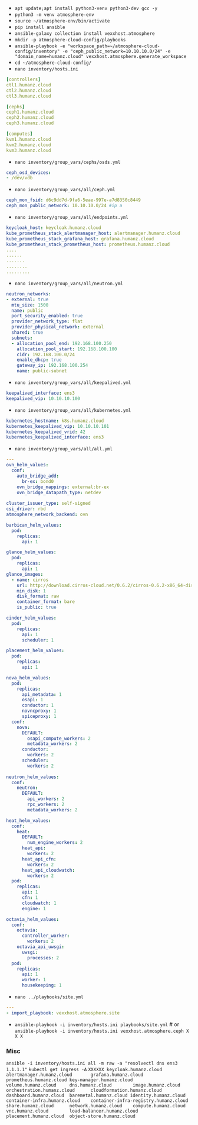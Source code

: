 - `apt update;apt install python3-venv python3-dev gcc -y`
- `python3 -m venv atmosphere-env`
- `source ~/atmosphere-env/bin/activate`
- `pip install ansible`
- `ansible-galaxy collection install vexxhost.atmosphere`
- `mkdir -p atmosphere-cloud-config/playbooks`
- `ansible-playbook -e "workspace_path=~/atmosphere-cloud-config/inventory" -e "ceph_public_network=10.10.10.0/24" -e "domain_name=humanz.cloud" vexxhost.atmosphere.generate_workspace`
- `cd ~/atmosphere-cloud-config/`
- `nano inventory/hosts.ini`
```yaml
[controllers]
ctl1.humanz.cloud
ctl2.humanz.cloud
ctl3.humanz.cloud

[cephs]
ceph1.humanz.cloud
ceph2.humanz.cloud
ceph3.humanz.cloud

[computes]
kvm1.humanz.cloud
kvm2.humanz.cloud
kvm3.humanz.cloud
```
- `nano inventory/group_vars/cephs/osds.yml`
```yaml
ceph_osd_devices:
- /dev/vdb
```
- `nano inventory/group_vars/all/ceph.yml`
```yaml
ceph_mon_fsid: d6c9dd7d-9fa6-5eae-997e-a7d8350c8449
ceph_mon_public_network: 10.10.10.0/24 #ip a 
```
- `nano inventory/group_vars/all/endpoints.yml`
```yaml
keycloak_host: keycloak.humanz.cloud
kube_prometheus_stack_alertmanager_host: alertmanager.humanz.cloud
kube_prometheus_stack_grafana_host: grafana.humanz.cloud
kube_prometheus_stack_prometheus_host: prometheus.humanz.cloud
....
......
.......
........
.........
```
- `nano inventory/group_vars/all/neutron.yml`
```yaml
neutron_networks:
- external: true
  mtu_size: 1500
  name: public
  port_security_enabled: true
  provider_network_type: flat
  provider_physical_network: external
  shared: true
  subnets:
  - allocation_pool_end: 192.168.100.250
    allocation_pool_start: 192.168.100.100
    cidr: 192.168.100.0/24
    enable_dhcp: true
    gateway_ip: 192.168.100.254
    name: public-subnet
```
- `nano inventory/group_vars/all/keepalived.yml`
```yaml
keepalived_interface: ens3
keepalived_vip: 10.10.10.100
```
- `nano inventory/group_vars/all/kubernetes.yml`
```yaml
kubernetes_hostname: k8s.humanz.cloud
kubernetes_keepalived_vip: 10.10.10.101
kubernetes_keepalived_vrid: 42
kubernetes_keepalived_interface: ens3
```
- `nano inventory/group_vars/all/all.yml`
```yaml
---
ovn_helm_values:
  conf:
    auto_bridge_add:
      br-ex: bond0
    ovn_bridge_mappings: external:br-ex
    ovn_bridge_datapath_type: netdev
    
cluster_issuer_type: self-signed
csi_driver: rbd
atmosphere_network_backend: ovn

barbican_helm_values:
  pod:
    replicas:
      api: 1

glance_helm_values:
  pod:
    replicas:
      api: 1
glance_images:
  - name: cirros
    url: http://download.cirros-cloud.net/0.6.2/cirros-0.6.2-x86_64-disk.img
    min_disk: 1
    disk_format: raw
    container_format: bare
    is_public: true

cinder_helm_values:
  pod:
    replicas:
      api: 1
      scheduler: 1

placement_helm_values:
  pod:
    replicas:
      api: 1

nova_helm_values:
  pod:
    replicas:
      api_metadata: 1
      osapi: 1
      conductor: 1
      novncproxy: 1
      spiceproxy: 1
  conf:
    nova:
      DEFAULT:
        osapi_compute_workers: 2
        metadata_workers: 2
      conductor:
        workers: 2
      scheduler:
        workers: 2
        
neutron_helm_values:
  conf:
    neutron:
      DEFAULT:
        api_workers: 2
        rpc_workers: 2
        metadata_workers: 2

heat_helm_values:
  conf:
    heat:
      DEFAULT:
        num_engine_workers: 2
      heat_api:
        workers: 2
      heat_api_cfn:
        workers: 2
      heat_api_cloudwatch:
        workers: 2
  pod:
    replicas:
      api: 1
      cfn: 1
      cloudwatch: 1
      engine: 1

octavia_helm_values:
  conf:
    octavia:
      controller_worker:
        workers: 2
    octavia_api_uwsgi:
      uwsgi:
        processes: 2
  pod:
    replicas:
      api: 1
      worker: 1
      housekeeping: 1              
```
- `nano ../playbooks/site.yml`
```yaml
---
- import_playbook: vexxhost.atmosphere.site
```

- `ansible-playbook -i inventory/hosts.ini playbooks/site.yml` # or `ansible-playbook -i inventory/hosts.ini vexxhost.atmosphere.ceph X X X`



### Misc
`ansible -i inventory/hosts.ini all -m raw -a "resolvectl dns ens3 1.1.1.1"`
`kubectl get ingress -A`
`XXXXXX keycloak.humanz.cloud   alertmanager.humanz.cloud       grafana.humanz.cloud    prometheus.humanz.cloud key-manager.humanz.cloud        volume.humanz.cloud     dns.humanz.cloud        image.humanz.cloud      orchestration.humanz.cloud      cloudformation.humanz.cloud     dashboard.humanz.cloud  baremetal.humanz.cloud identity.humanz.cloud    container-infra.humanz.cloud    container-infra-registry.humanz.cloud   share.humanz.cloud      network.humanz.cloud    compute.humanz.cloud    vnc.humanz.cloud        load-balancer.humanz.cloud      placement.humanz.cloud  object-store.humanz.cloud`
